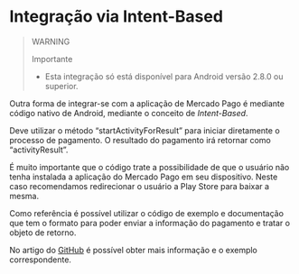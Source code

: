# Integração via Intent-Based

> WARNING
>
> Importante
>
> * Esta integração só está disponível para Android versão 2.8.0 ou superior.

Outra forma de integrar-se com a aplicação de Mercado Pago é mediante código nativo de Android, mediante o conceito de _Intent-Based_.

Deve utilizar o método “startActivityForResult” para iniciar diretamente o processo de pagamento. O resultado do pagamento irá retornar como “activityResult”.

É muito importante que o código trate a possibilidade de que o usuário não tenha instalada a aplicação do Mercado Pago em seu dispositivo. Neste caso recomendamos redirecionar o usuário a Play Store para baixar a mesma.

Como referência é possível utilizar o código de exemplo e documentação que tem o formato para poder enviar a informação do pagamento e tratar o objeto de retorno.

No artigo do [GitHub](https://github.com/mercadopago/point-android_integration#intent) é possível obter mais informação e o exemplo correspondente.